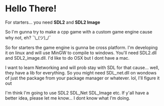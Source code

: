 # Hello There!



For starters... you need __SDL2__ and __SDL2 Image__

So I'm gunna try to make a cpp game with a custom game engine cause why not, eh? ¯\\\_(ツ)\_/¯

So for starters the game engine is gunna be cross platform. I'm developing it on linux and will use MinGW to compile to windows. You'll need SDL2.dll and SDL2_image.dll. I'd like to do OSX but I dont have a mac.

I want to learn Networking and will prob stay with SDL for that cause... well, they have a lib for everything. So you might need SDL_net.dll on wondows of just the package from your package manager or whatever. lol, I'll figure it out

I'm think I'm going to use SDL2 SDL_Net SDL_Image etc. If y'all have a better idea, please let me know... I dont know what I'm doing.